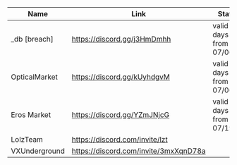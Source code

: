 |Name|Link|Status|
| ------ | ------ | ------ |
|_db [breach]| https://discord.gg/j3HmDmhh| valid 7 days from 07/06/21|
|OpticalMarket| https://discord.gg/kUyhdgvM| valid 7 days from 07/06/21|
|Eros Market| https://discord.gg/YZmJNjcG| valid 7 days from 07/19/21|
|LolzTeam| https://discord.com/invite/lzt|
|VXUnderground| https://discord.com/invite/3mxXqnD78a|
